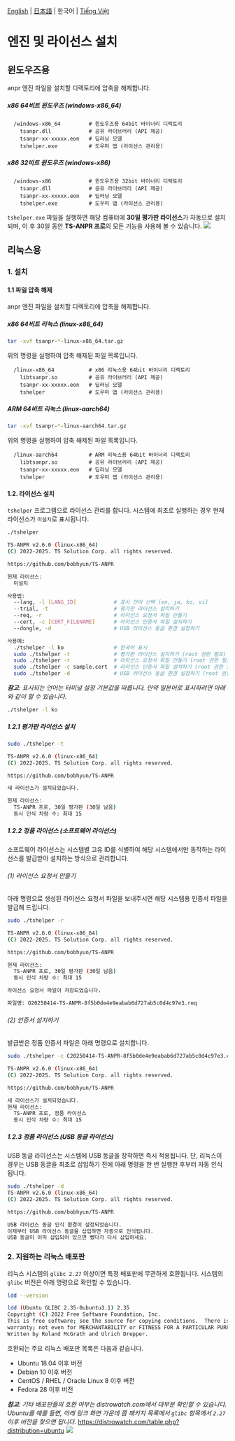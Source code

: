 [English](../../Usage.md) | [日本語](../ja-JP/Usage.md) | 한국어 | [Tiếng Việt](../vi-VN/Usage.md)

# 엔진 및 라이선스 설치

## 윈도우즈용

anpr 엔진 파일을 설치할 디렉토리에 압축을 해제합니다.

##### x86 64비트 윈도우즈 (windows-x86_64)

```
  /windows-x86_64         # 윈도우즈용 64bit 바이너리 디렉토리
    tsanpr.dll            # 공유 라이브러리 (API 제공)
    tsanpr-xx-xxxxx.eon   # 딥러닝 모델
    tshelper.exe          # 도우미 앱 (라이선스 관리용)
```

##### x86 32비트 윈도우즈 (windows-x86)

```
  /windows-x86            # 윈도우즈용 32bit 바이너리 디렉토리
    tsanpr.dll            # 공유 라이브러리 (API 제공)
    tsanpr-xx-xxxxx.eon   # 딥러닝 모델
    tshelper.exe          # 도우미 앱 (라이선스 관리용)
```

`tshelper.exe` 파일을 실행하면 해당 컴퓨터에 **30일 평가판 라이선스**가 자동으로 설치되며, 이 후 30일 동안 **TS-ANPR 프로**의 모든 기능을 사용해 볼 수 있습니다.
<img src="../../img/ko-KR/trialLicense.png" style="max-width:600px"/>

## 리눅스용

### 1. 설치

#### 1.1 파일 압축 해제

anpr 엔진 파일을 설치할 디렉토리에 압축을 해제합니다.

##### x86 64비트 리눅스 (linux-x86_64)

```sh
tar -xvf tsanpr-*-linux-x86_64.tar.gz
```

위의 명령을 실행하여 압축 해제된 파일 목록입니다.

```
  /linux-x86_64           # x86 리눅스용 64bit 바이너리 디렉토리
    libtsanpr.so          # 공유 라이브러리 (API 제공)
    tsanpr-xx-xxxxx.eon   # 딥러닝 모델
    tshelper              # 도우미 앱 (라이선스 관리용)
```

##### ARM 64비트 리눅스 (linux-aarch64)

```sh
tar -xvf tsanpr-*-linux-aarch64.tar.gz
```

위의 명령을 실행하여 압축 해제된 파일 목록입니다.

```
  /linux-aarch64          # ARM 리눅스용 64bit 바이너리 디렉토리
    libtsanpr.so          # 공유 라이브러리 (API 제공)
    tsanpr-xx-xxxxx.eon   # 딥러닝 모델
    tshelper              # 도우미 앱 (라이선스 관리용)
```

#### 1.2. 라이선스 설치

`tshelper` 프로그램으로 라이선스 관리를 합니다.
시스템에 최초로 실행하는 경우 현재 라이선스가 `미설치`로 표시됩니다.

```sh
./tshelper

TS-ANPR v2.6.0 (linux-x86_64)
(C) 2022-2025. TS Solution Corp. all rights reserved.

https://github.com/bobhyun/TS-ANPR

현재 라이선스:
  미설치

사용법:
  --lang, -l [LANG_ID]            # 표시 언어 선택 [en, ja, ko, vi]
  --trial, -t                     # 평가판 라이선스 설치하기
  --req, -r                       # 라이선스 요청서 파일 만들기
  --cert, -c [CERT_FILENAME]      # 라이선스 인증서 파일 설치하기
  --dongle, -d                    # USB 라이선스 동글 환경 설정하기

사용예:
  ./tshelper -l ko                # 한국어 표시
  sudo ./tshelper -t              # 평가판 라이선스 설치하기 (root 권한 필요)
  sudo ./tshelper -r              # 라이선스 요청서 파일 만들기 (root 권한 필요)
  sudo ./tshelper -c sample.cert  # 라이선스 인증서 파일 설치하기 (root 권한 필요)
  sudo ./tshelper -d              # USB 라이선스 동글 환경 설정하기 (root 권한 필요)
```

_**참고**: 표시되는 언어는 터미널 설정 기본값을 따릅니다. 만약 일본어로 표시하려면 아래와 같이 할 수 있습니다._

```sh
./tshelper -l ko
```

##### 1.2.1 평가판 라이선스 설치

```sh
sudo ./tshelper -t

TS-ANPR v2.6.0 (linux-x86_64)
(C) 2022-2025. TS Solution Corp. all rights reserved.

https://github.com/bobhyun/TS-ANPR

새 라이선스가 설치되었습니다.

현재 라이선스:
  TS-ANPR 프로, 30일 평가판 (30일 남음)
  동시 인식 차량 수: 최대 15
```

##### 1.2.2 정품 라이선스 (소프트웨어 라이선스)

소프트웨어 라이선스는 시스템별 고유 ID를 식별하여 해당 시스템에서만 동작하는 라이선스를 발급받아 설치하는 방식으로 관리합니다.

###### (1) 라이선스 요청서 만들기

아래 명령으로 생성된 라이선스 요청서 파일을 보내주시면 해당 시스템용 인증서 파일을 발급해 드립니다.

```sh
sudo ./tshelper -r

TS-ANPR v2.6.0 (linux-x86_64)
(C) 2022-2025. TS Solution Corp. all rights reserved.

https://github.com/bobhyun/TS-ANPR

현재 라이선스:
  TS-ANPR 프로, 30일 평가판 (30일 남음)
  동시 인식 차량 수: 최대 15

라이선스 요청서 파일이 저장되었습니다.

파일명: O20250414-TS-ANPR-8f5b0de4e9eabab6d727ab5c0d4c97e3.req
```

###### (2) 인증서 설치하기

발급받은 정품 인증서 파일은 아래 명령으로 설치합니다.

```sh
sudo ./tshelper -c C20250414-TS-ANPR-8f5b0de4e9eabab6d727ab5c0d4c97e3.cert

TS-ANPR v2.6.0 (linux-x86_64)
(C) 2022-2025. TS Solution Corp. all rights reserved.

https://github.com/bobhyun/TS-ANPR

새 라이선스가 설치되었습니다.
현재 라이선스:
  TS-ANPR 프로, 정품 라이선스
  동시 인식 차량 수: 최대 15
```

##### 1.2.3 정품 라이선스 (USB 동글 라이선스)

USB 동글 라이선스는 시스템에 USB 동글을 장착하면 즉시 적용됩니다.
단, 리눅스이 경우는 USB 동글을 최초로 삽입하기 전에 아래 명령을 한 번 실행한 후부터 자동 인식됩니다.

```sh
sudo ./tshelper -d
TS-ANPR v2.6.0 (linux-x86_64)
(C) 2022-2025. TS Solution Corp. all rights reserved.

https://github.com/bobhyun/TS-ANPR

USB 라이선스 동글 인식 환경이 설정되었습니다.
이제부터 USB 라이선스 동글을 삽입하면 자동으로 인식됩니다.
USB 동글이 이미 삽입되어 있으면 뺐다가 다시 삽입하세요.
```

### 2. 지원하는 리눅스 배포판

리눅스 시스템의 `glibc 2.27` 이상이면 특정 배포판에 무관하게 호환됩니다.
시스템의 `glibc` 버전은 아래 명령으로 확인할 수 있습니다.

```sh
ldd --version

ldd (Ubuntu GLIBC 2.35-0ubuntu3.1) 2.35
Copyright (C) 2022 Free Software Foundation, Inc.
This is free software; see the source for copying conditions.  There is NO
warranty; not even for MERCHANTABILITY or FITNESS FOR A PARTICULAR PURPOSE.
Written by Roland McGrath and Ulrich Drepper.
```

호환되는 주요 리눅스 배포판 목록은 다음과 같습니다.

- Ubuntu 18.04 이후 버전
- Debian 10 이후 버전
- CentOS / RHEL / Oracle Linux 8 이후 버전
- Fedora 28 이후 버전

_**참고**: 기타 배포판들의 호환 여부는 distrowatch.com에서 대부분 확인할 수 있습니다.
Ubuntu를 예를 들면, 아래 링크 화면 가운데 쯤 패키지 목록에서 `glibc` 항목에서 `2.27` 이후 버전을 찾으면 됩니다._
https://distrowatch.com/table.php?distribution=ubuntu
![](../../img/ubuntu.png)
